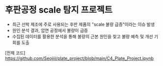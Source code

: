 # 후판공정 scale 탐지 프로젝트
- 최근 선박 제조에 주로 사용되는 후판 제품의 "scale 불량 급증"이라는 이슈 발생
- 원인 분석 결과, 압연 공정에서 불량이 급증
- 수집된 데이터를 활용한 분석을 통해 불량의 근본 원인을 찾고 불량 예측 및 개선 기회를 도출
  

[전체 코드]  
https://github.com/Seojiii/plate_project/blob/main/C4_Plate_Project.ipynb

